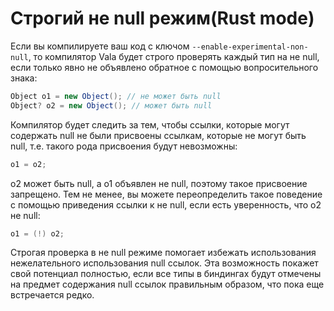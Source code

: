 # Строгий не null режим\(Rust mode\)

Если вы компилируете ваш код с ключом `--enable-experimental-non-null`, то компилятор Vala будет строго проверять каждый тип на не null, если только явно не объявлено обратное с помощью вопросительного знака:

```csharp
Object o1 = new Object(); // не может быть null
Object? o2 = new Object(); // может быть null
```

Компилятор будет следить за тем, чтобы ссылки, которые могут содержать null не были присвоены ссылкам, которые не могут быть null, т.е. такого рода присвоения будут невозможны:

```csharp
o1 = o2;
```

o2 может быть null, а о1 объявлен нe null, поэтому такое присвоение запрещено. Тем не менее, вы можете переопределить такое поведение с помощью приведения ссылки к не null, если есть уверенность, что о2 не null:

```csharp
o1 = (!) o2;
```

Строгая проверка в не null режиме помогает избежать использования нежелательного использования null ссылок. Эта возможность покажет свой потенциал полностью, если все типы в биндингах будут отмечены на предмет содержания null ccылок правильным образом, что пока еще встречается редко.

